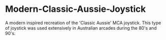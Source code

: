 # Modern-Classic-Aussie-Joystick
A modern inspired recreation of the 'Classic Aussie' MCA joystick.   This type of joystick was used extensively in Australian arcades during the 80's and 90's.
